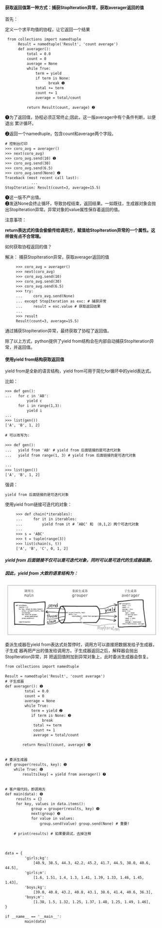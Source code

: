 #### 获取返回值第一种方式：捕获StopIteration异常，获取averager返回的值

首先：

定义一个求平均值的协程，让它返回一个结果

```
 from collections import namedtuple
      Result = namedtuple('Result', 'count average')
      def averager():
          total = 0.0
          count = 0
          average = None
          while True:
              term = yield
              if term is None:
                    break ➊ 
              total += term
              count += 1
              average = total/count

          return Result(count, average) ➋
```

➊为了返回值，协程必须正常终止;因此，这一版averager中有个条件判断，以便退出 累计循环。

➋返回一个namedtuple，包含count和average两个字段。

```
# 控制台打印      
>>> coro_avg = averager() 
>>> next(coro_avg)
>>> coro_avg.send(10) ➊ 
>>> coro_avg.send(30)
>>> coro_avg.send(6.5)
>>> coro_avg.send(None) ➋ 
Traceback (most recent call last):
            ...
StopIteration: Result(count=3, average=15.5)
```

➊这一版不产出值。  
➋发送None会终止循环，导致协程结束，返回结果。一如既往，生成器对象会抛出StopIteration异常。异常对象的value属性保存着返回的值。

注意事项：

**return表达式的值会偷偷传给调用方，赋值给StopIteration异常的一个属性。这样做有点不合常理。**

如何获取协程返回的值？

解决： 捕获StopIteration异常，获取averager返回的值

```
     >>> coro_avg = averager()
     >>> next(coro_avg)
     >>> coro_avg.send(10)
     >>> coro_avg.send(30)
     >>> coro_avg.send(6.5)
     >>> try:
     ...     coro_avg.send(None)
     ... except StopIteration as exc: # 捕获异常
     ...     result = exc.value # 获取返回结果
     ...
     >>> result
     Result(count=3, average=15.5)
```

通过捕获StopIteration异常，最终获取了协程了返回值。

除了以上方式，python提供了yield from结构会在内部自动捕获StopIteration异常，并返回值。

#### 使用yield from结构获取返回值

yield from是全新的语言结构，yield from可用于简化for循环中的yield表达式。

比如：

```
>>> def gen():
...   for c in 'AB':
          yield c
      for i in range(1,3):
          yield i
...
>>> list(gen())
['A', 'B', 1, 2]

# 可以改写为:

>>> def gen():
...   yield from 'AB' # yield from 后面链接的是可迭代对象
...   yield from range(1, 3) # yield from 后面链接的是可迭代对象

...
>>> list(gen())
['A', 'B', 1, 2]
```

强调：

```
yield from 后面链接的是可迭代对象
```

使用yield from链接可迭代的对象：

```
     >>> def chain(*iterables):
     ...     for it in iterables:
     ...         yield from it # ’ABC‘ 和 （0,1,2）两个可迭代对象
     ...
     >>> s = 'ABC'
     >>> t = tuple(range(3))
     >>> list(chain(s, t))
     ['A', 'B', 'C', 0, 1, 2]
```

##### yield from 后面链接不仅可以是可迭代对象，同时可以是可迭代的生成器函数。

##### 因此，yield from 大致的语言结构为：

![](/assets/Snip20180228_2.png)

委派生成器在yield from表达式处暂停时，调用方可以直接把数据发给子生成器，子生成 器再把产出的值发给调用方。子生成器返回之后，解释器会抛出StopIteration异常，并 把返回值附加到异常对象上，此时委派生成器会恢复。

```
from collections import namedtuple

Result = namedtuple('Result', 'count average')
# 子生成器
def averager(): ➊
         total = 0.0
         count = 0
         average = None
         while True:
            term = yield ➋
            if term is None: ➌
                 break
             total += term
             count += 1
             average = total/count

        return Result(count, average) ➍
        
        
# 委派生成器
def grouper(results, key): ➎
    while True: ➏
        results[key] = yield from averager() ➐
        
        
# 客户端代码，即调用方 
def main(data): ➑
     results = {}
     for key, values in data.items():
            group = grouper(results, key) ➒ 
            next(group) ➓
            for value in values:
                group.send(value) group.send(None) # 重要!
                
    # print(results) # 如果要调试，去掉注释 

    
    
data = {
         'girls;kg':
             [40.9, 38.5, 44.3, 42.2, 45.2, 41.7, 44.5, 38.0, 40.6, 44.5],
         'girls;m':
             [1.6, 1.51, 1.4, 1.3, 1.41, 1.39, 1.33, 1.46, 1.45, 1.43],
         'boys;kg':
             [39.0, 40.8, 43.2, 40.8, 43.1, 38.6, 41.4, 40.6, 36.3],
         'boys;m':
             [1.38, 1.5, 1.32, 1.25, 1.37, 1.48, 1.25, 1.49, 1.46],
}

if __name__ == '__main__':
         main(data)
```














